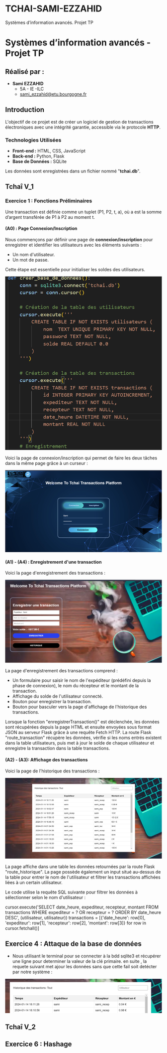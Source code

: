 # TCHAI-SAMI-EZZAHID
Systèmes d’information avancés. Projet TP

# Systèmes d’information avancés - Projet TP

## Réalisé par : 
- **Sami EZZAHID** 
  - 5A - IE -ILC 
  - [sami_ezzahid@etu.bourgogne.fr](mailto:sami_ezzahid@etu.bourgogne.fr)

## Introduction

L'objectif de ce projet est de créer un logiciel de gestion de transactions électroniques avec une intégrité garantie, accessible via le protocole **HTTP**.

### Technologies Utilisées

- **Front-end :** HTML, CSS, JavaScript
- **Back-end :** Python, Flask
- **Base de Données :** SQLite

Les données sont enregistrées dans un fichier nommé "**tchai.db**".

## Tchaî V_1

### Exercice 1 : Fonctions Préliminaires

Une transaction est définie comme un tuplet (P1, P2, t, a), où a est la somme d’argent transférée de P1 à P2 au moment t.

#### (A0) : Page Connexion/Inscription

Nous commençons par définir une page de **connexion/inscription** pour enregistrer et identifier les utilisateurs avec les éléments suivants : 
- Un nom d'utilisateur.
- Un mot de passe.

Cette étape est essentielle pour initialiser les soldes des utilisateurs.

![Page Connexion/Inscription](TP_Tchai/images_exo_3/im_1.png)

Voici la page de connexion/inscription qui permet de faire les deux tâches dans la même page grâce à un curseur :

![Page Connexion/Inscription avec Curseur](TP_Tchai/images_exo_3/im_2.png)

#### (A1) - (A4) : Enregistrement d'une transaction 

Voici la page d'enregistrement des transactions :

![Page Enregistrement Transactions](TP_Tchai/images_exo_3/im_3.png)

La page d'enregistrement des transactions comprend :
- Un formulaire pour saisir le nom de l'expéditeur (prédéfini depuis la phase de connexion), le nom du récepteur et le montant de la transaction.
- Affichage du solde de l'utilisateur connecté.
- Bouton pour enregistrer la transaction.
- Bouton pour basculer vers la page d'affichage de l'historique des transactions.

Lorsque la fonction "enregistrerTransaction()" est déclenchée, les données sont récupérées depuis la page HTML et ensuite envoyées sous format JSON au serveur Flask grâce à une requête Fetch HTTP. La route Flask "route_transaction" récupère les données, vérifie si les noms entrés existent dans la table utilisateurs, puis met à jour le solde de chaque utilisateur et enregistre la transaction dans la table transactions.

#### (A2) - (A3): Affichage des transactions

Voici la page de l'historique des transactions :

![Page Historique Transactions](TP_Tchai/images_exo_3/im_4.png)

La page affiche dans une table les données retournées par la route Flask "route_historique". La page possède également un input situé au-dessus de la table pour entrer le nom de l'utilisateur et filtrer les transactions affichées liées à un certain utilisateur.

Le code utilise la requête SQL suivante pour filtrer les données à sélectionner selon le nom d'utilisateur : 


cursor.execute('SELECT date_heure, expediteur, recepteur, montant FROM transactions WHERE expediteur = ? OR recepteur = ? ORDER BY date_heure DESC', (utilisateur, utilisateur))
        transactions = [{'date_heure': row[0], 'expediteur': row[1], 'recepteur': row[2], 'montant': row[3]} for row in cursor.fetchall()]

## Exercice 4 : Attaque de la base de données

- Nous utilisant le terminal pour se connecter à la bdd sqlite3 et récupérer une ligne pour determiner la valeur de la clé primaire. en suite , la requete suivant met ajour les données sans que cette fail soit detécter par notre système : 

![Page Connexion/Inscription](TP_Tchai/images_exo_4/im_1.png)


## Tchaî V_2

## Exercice 6 : Hashage



